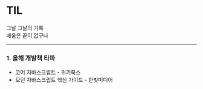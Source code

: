 # TIL

그날 그날의 기록 <br/>
배움은 끝이 없구나

---

### 1. 올해 개발책 타파

- 코어 자바스크립트 - 위키북스
- 모던 자바스크립트 핵심 가이드 - 한빛미디어
